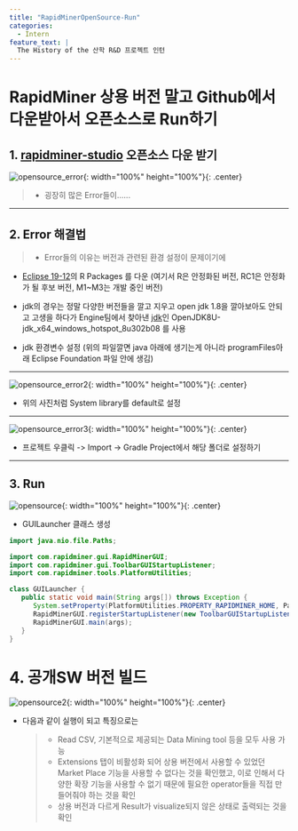 ```yaml
---
title: "RapidMinerOpenSource-Run"
categories:
  - Intern
feature_text: |
  The History of the 산학 R&D 프로젝트 인턴
---
```


# RapidMiner 상용 버전 말고 Github에서 다운받아서 오픈소스로 Run하기

## 1. [rapidminer-studio](https://github.com/rapidminer/rapidminer-studio) 오픈소스 다운 받기

![opensource_error](https://user-images.githubusercontent.com/26592315/138993527-3b58cd1c-16eb-4c21-b5a1-ff7c4e87fdaf.png){: width="100%" height="100%"}{: .center}

> - 굉장히 많은 Error들이......

---

## 2. Error 해결법

> - Error들의 이유는 버전과 관련된 환경 설정이 문제이기에

- [Eclipse 19-12](https://www.eclipse.org/downloads/packages/release/2019-12)의 R Packages 를 다운 (여기서 R은 안정화된 버전, RC1은 안정화가 될 후보 버전, M1~M3는 개발 중인 버전)
- jdk의 경우는 정말 다양한 버전들을 깔고 지우고 open jdk 1.8을 깔아보아도 안되고 고생을 하다가 Engine팀에서 찾아낸 [jdk](<https://www.manageengine.com/products////////desktop-central/patch-management/AdoptOpenJDK-JDK-with-Hotspot-8-(x64)-patches/OpenJDK8U-jdk_x64_windows_hotspot_8u302b08-patch.html>)인 OpenJDK8U-jdk_x64_windows_hotspot_8u302b08 를 사용

- jdk 환경변수 설정 (위의 파일깔면 java 아래에 생기는게 아니라 programFiles아래 Eclipse Foundation 파일 안에 생김)

---

![opensource_error2](https://user-images.githubusercontent.com/26592315/138994793-d1e847f0-1f04-40fc-8106-e02fac535c43.png){: width="100%" height="100%"}{: .center}

- 위의 사진처럼 System library를 default로 설정

---

![opensource_error3](https://user-images.githubusercontent.com/26592315/138995306-342532bb-89af-4c91-923a-05e5ff9a378c.jpg){: width="100%" height="100%"}{: .center}

- 프로젝트 우클릭 -> Import -> Gradle Project에서 해당 폴더로 설정하기

---

## 3. Run

![opensource](https://user-images.githubusercontent.com/26592315/138995588-75f92b48-e2b6-4d26-b3d1-1f355f21df7f.png){: width="100%" height="100%"}{: .center}

- GUILauncher 클래스 생성

```java
import java.nio.file.Paths;

import com.rapidminer.gui.RapidMinerGUI;
import com.rapidminer.gui.ToolbarGUIStartupListener;
import com.rapidminer.tools.PlatformUtilities;

class GUILauncher {
   public static void main(String args[]) throws Exception {
      System.setProperty(PlatformUtilities.PROPERTY_RAPIDMINER_HOME, Paths.get("").toAbsolutePath().toString());
      RapidMinerGUI.registerStartupListener(new ToolbarGUIStartupListener());
      RapidMinerGUI.main(args);
   }
}
```

# 4. 공개SW 버전 빌드

![opensource2](https://user-images.githubusercontent.com/26592315/138995750-1b147ebd-532e-4802-8d2c-8c58f8a79ef9.png){: width="100%" height="100%"}{: .center}

- 다음과 같이 실행이 되고 특징으로는
  > - Read CSV, 기본적으로 제공되는 Data Mining tool 등을 모두 사용 가능
  > - Extensions 탭이 비활성화 되어 상용 버전에서 사용할 수 있었던 Market Place 기능을 사용할 수 없다는 것을 확인했고, 이로 인해서 다양한 확장 기능을 사용할 수 없기 때문에 필요한 operator들을 직접 만들어줘야 하는 것을 확인
  > - 상용 버전과 다르게 Result가 visualize되지 않은 상태로 출력되는 것을 확인
